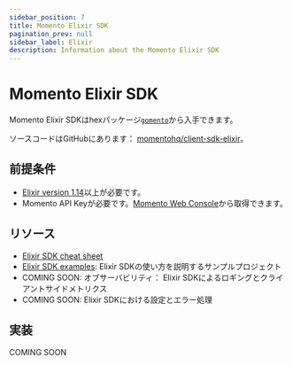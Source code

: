 ```yaml
---
sidebar_position: 7
title: Momento Elixir SDK
pagination_prev: null
sidebar_label: Elixir
description: Information about the Momento Elixir SDK
---
```


# Momento Elixir SDK

Momento Elixir SDKはhexパッケージ[`gomento`](https://hex.pm/packages/gomomento)から入手できます。

ソースコードはGitHubにあります： [momentohq/client-sdk-elixir](https://github.com/momentohq/client-sdk-elixir)。

## 前提条件

- [Elixir version 1.14](https://elixir-lang.org/install.html)以上が必要です。
- Momento API Keyが必要です。[Momento Web Console](https://console.gomomento.com/)から取得できます。

## リソース

- [Elixir SDK cheat sheet](./cheat-sheet.mdx)
- [Elixir SDK examples](https://github.com/momentohq/client-sdk-elixir/blob/main/examples/README.md): Elixir SDKの使い方を説明するサンプルプロジェクト
- COMING SOON: オブサーバビリティ： Elixir SDKによるロギングとクライアントサイドメトリクス
- COMING SOON: Elixir SDKにおける設定とエラー処理

## 実装

COMING SOON
